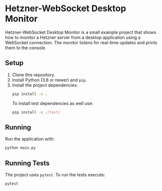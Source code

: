 # Hetzner-WebSocket Desktop Monitor

Hetzner-WebSocket Desktop Monitor is a small example project that shows how to
monitor a Hetzner server from a desktop application using a WebSocket
connection. The monitor listens for real-time updates and prints them to the
console.

## Setup

1. Clone this repository.
2. Install Python (3.8 or newer) and `pip`.
3. Install the project dependencies:
   ```bash
   pip install -e .
   ```
   To install test dependencies as well use:
   ```bash
   pip install -e .[test]
   ```

## Running

Run the application with:
```bash
python main.py
```

## Running Tests

The project uses `pytest`. To run the tests execute:
```bash
pytest
```
